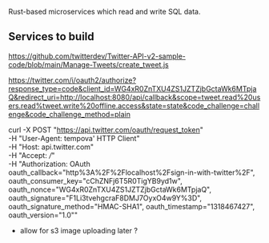 

Rust-based microservices which read and write SQL data.


 


## Services to build 
 


 https://github.com/twitterdev/Twitter-API-v2-sample-code/blob/main/Manage-Tweets/create_tweet.js


 https://twitter.com/i/oauth2/authorize?response_type=code&client_id=WG4xR0ZnTXU4ZS1JZTZjbGctaWk6MTpjaQ&redirect_uri=http://localhost:8080/api/callback&scope=tweet.read%20users.read%tweet.write%20offline.access&state=state&code_challenge=challenge&code_challenge_method=plain


 curl -X POST "https://api.twitter.com/oauth/request_token" \
  -H "User-Agent: tempova' HTTP Client" \
  -H "Host: api.twitter.com" \
  -H "Accept: */*" \
  -H "Authorization: OAuth oauth_callback=\"http%3A%2F%2Flocalhost%2Fsign-in-with-twitter%2F\", oauth_consumer_key=\"cChZNFj6T5R0TigYB9yd1w\", oauth_nonce=\"WG4xR0ZnTXU4ZS1JZTZjbGctaWk6MTpjaQ\", oauth_signature=\"F1Li3tvehgcraF8DMJ7OyxO4w9Y%3D\", oauth_signature_method=\"HMAC-SHA1\", oauth_timestamp=\"1318467427\", oauth_version=\"1.0\""




- allow for s3 image uploading later ? 